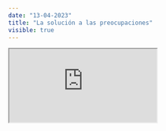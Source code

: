 ```yaml
---
date: "13-04-2023"
title: "La solución a las preocupaciones"
visible: true
---
```

<iframe src="https://www.youtube.com/embed/7PjLPjkZRQ8" allowfullscreen></iframe>
